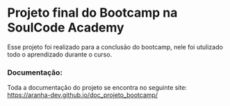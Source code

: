 # Projeto final do Bootcamp na SoulCode Academy

Esse projeto foi realizado para a conclusão do bootcamp, nele foi utulizado todo o aprendizado durante o curso.
### Documentação:
Toda a documentação do projeto se encontra no seguinte site: https://aranha-dev.github.io/doc_projeto_bootcamp/
